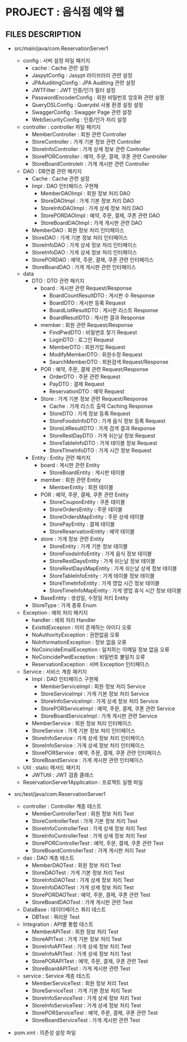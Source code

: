 # PROJECT : 음식점 예약 웹

## FILES DESCRIPTION
- src/main/java/com.ReservationServer1
  - config : 서버 설정 파일 패키지
    - cache : Cache 관련 설정
    - JaspytConfig : Jasypt 라이브러리 관련 설정
    - JPAAuditingConfig : JPA Auditing 관련 설정
    - JWTFilter : JWT 인증/인가 필터 설정
    - PasswordEncoderConfig : 회원 비밀번호 암호화 관련 설정
    - QueryDSLConfig : Querydsl 사용 환경 설정 설정
    - SwaggerConfig : Swagger Page 관련 설정
    - WebSecurityConfig : 인증/인가 처리 설정
  - controller : controller 파일 패키지
    - MemberController : 회원 관련 Controller
    - StoreController : 가게 기본 정보 관련 Controller
    - StoreInfoController : 가게 상세 정보 관련 Controller
    - StorePORController : 예약, 주문, 결제, 쿠폰 관련 Controller
    - StoreBoardControlelr : 가게 게시판 관련 Controller
  - DAO : DB연결 관련 패키지
    - Cache : Cache 관련 설정
    - Impl : DAO 인터페이스 구현체
      - MemberDAOImpl : 회원 정보 처리 DAO
      - StoreDAOImpl : 가게 기본 정보 처리 DAO
      - StoreInfoDAOImpl : 가게 상세 정보 처리 DAO
      - StorePORDAOImpl : 예약, 주문, 결제, 쿠폰 관련 DAO
      - StoreBoardDAOImpl : 가게 게시판 관련 DAO
    - MemberDAO : 회원 정보 처리 인터페이스
    - StoreDAO : 가게 기본 정보 처리 인터페이스
    - StoreInfoDAO : 가게 상세 정보 처리 인터페이스
    - StoreInfoDAO : 가게 상세 정보 처리 인터페이스
    - StorePORDAO : 예약, 주문, 결제, 쿠폰 관련 인터페이스
    - StoreBoardDAO : 가게 게시판 관련 인터페이스
  - data
    - DTO : DTO 관련 패키지
      - board : 게시판 관련 Request/Response
        - BoardCountResultDTO : 게시판 수 Response
        - BoardDTO : 게시판 등록 Request
        - BoardListResultDTO : 게시판 리스트 Response
        - BoardResutlDTO : 게시판 결과 Response
      - member : 회원 관련 Request/Response
        - FindPwdDTO : 비밀번호 찾기 Request
        - LoginDTO : 로그인 Request
        - MemberDTO : 회원가입 Request
        - ModifyMemberDTO : 회원수정 Request
        - SearchMemberDTO : 회원검색 Request/Response
      - POR : 예약, 주문, 결제 관련 Request/Response
        - OrderDTO : 주문 관련 Request
        - PayDTO : 결제 Request
        - ReservationDTO : 예약 Request
      - Store : 가게 기본 정보 관련 Request/Response
        - Cache : 가게 리스트 출력 Caching Response
        - StoreDTO : 가게 정보 등록 Request
        - StoreFoodsInfoDTO : 가게 음식 정보 등록 Request
        - StoreLitResultDTO : 가게 검색 결과 Response
        - StoreRestDayDTO : 가게 쉬는날 정보 Request
        - StoreTableInfoDTO : 가게 테이블 정보 Request
        - StoreTImeInfoDTO : 가게 시간 정보 Request
    - Entity : Entity 관련 패키지
      - board : 게시판 관련 Entity
        - StoreBoardEntity : 게시판 테이블
      - member : 회원 관련 Entity
        - MemberEntity : 회원 테이블
      - POR : 예약, 주문, 결제, 쿠폰 관련 Entity
        - StoreCouponEntity : 쿠폰 테이블
        - StoreOrdersEntity : 주문 테이블
        - StoreOrdersMapEntity : 주문 상세 테이블
        - StorePayEntity : 결제 테이블
        - StoreReservationEntity : 예약 테이블
      - store : 가게 정보 관련 Entity
        - StoreEntity : 가게 기본 정보 테이블
        - StoreFoodsInfoEntity : 가게 음식 정보 테이블
        - StoreRestDaysEntity : 가게 쉬는날 정보 테이블
        - StoreRestDaysMapEntity : 가게 쉬는날 상세 정보 테이블
        - StoreTableInfoEntity : 가게 테이블 정보 테이블
        - StoreTimeInfoEntity : 가게 영업 시간 정보 테이블
        - StoreTimeInfoMapEntity : 가게 영업 휴식 시간 정보 테이블
      - BaseEntity : 생성일, 수정일 처리 Entity
    - StoreType : 가게 종류 Enum
  - Exception : 예외 처리 패키지
    - handler : 에외 처리 Handler
    - ExistIdExcepion : 이미 존재하는 아이디 오류
    - NoAuthorityException : 권한없음 오류
    - NoInformationException : 정보 없음 오류
    - NoCoincideEmailException : 일치하는 이메일 정보 없음 오류
    - NoCoincidePwdException : 비밀번호 불일치 오류
    - ReservationException : 서버 Exception 인터페이스
  - Service : 서비스 계층 패키지
    - Impl : DAO 인터페이스 구현체
      - MemberServiceImpl : 회원 정보 처리 Service
      - StoreServiceImpl : 가게 기본 정보 처리 Service
      - StoreInfoServiceImpl : 가게 상세 정보 처리 Service
      - StorePORServiceImpl : 예약, 주문, 결제, 쿠폰 관련 Service
      - StoreBoardServiceImpl : 가게 게시판 관련 Service
    - MemberService : 회원 정보 처리 인터페이스
    - StoreService : 가게 기본 정보 처리 인터페이스
    - StoreInfoService : 가게 상세 정보 처리 인터페이스
    - StoreInfoService : 가게 상세 정보 처리 인터페이스
    - StorePORService : 예약, 주문, 결제, 쿠폰 관련 인터페이스
    - StoreBoardService : 가게 게시판 관련 인터페이스
  - Util : static 메서드 패키지
    - JWTUtil : JWT 검증 클래스
  - ReservationServer1Application : 프로젝트 실행 파일

- src/test/java/com.ReservationServer1
  - controller : Controller 계층 테스트
    - MemberControllerTest : 회원 정보 처리 Test
    - StoreControllerTest : 가게 기본 정보 처리 Test
    - StoreInfoControllerTest : 가게 상세 정보 처리 Test
    - StoreInfoControllerTest : 가게 상세 정보 처리 Test
    - StorePORControllerTest : 예약, 주문, 결제, 쿠폰 관련 Test
    - StoreBoardControllerTest : 가게 게시판 처리 Test
  - dao : DAO 계층 테스트
    - MemberDAOTest : 회원 정보 처리 Test
    - StoreDAOTest : 가게 기본 정보 처리 Test
    - StoreInfoDAOTest : 가게 상세 정보 처리 Test
    - StoreInfoDAOTest : 가게 상세 정보 처리 Test
    - StorePORDAOTest : 예약, 주문, 결제, 쿠폰 관련 Test
    - StoreBoardDAOTest : 가게 게시판 관련 Test
  - DataBase : 데이터베이스 쿼리 테스트
    - DBTest : 쿼리문 Test
  - Integration : API별 통합 테스트
    - MemberAPITest : 회원 정보 처리 Test
    - StoreAPITest : 가게 기본 정보 처리 Test
    - StoreInfoAPITest : 가게 상세 정보 처리 Test
    - StoreInfoAPITest : 가게 상세 정보 처리 Test
    - StorePORAPITest : 예약, 주문, 결제, 쿠폰 관련 Test
    - StoreBoardAPITest : 가게 게시판 관련 Test
  - service : Service 계층 테스트
    - MemberServiceTest : 회원 정보 처리 Test
    - StoreServiceTest : 가게 기본 정보 처리 Test
    - StoreInfoServiceTest : 가게 상세 정보 처리 Test
    - StoreInfoServiceTest : 가게 상세 정보 처리 Test
    - StorePORServiceTest : 예약, 주문, 결제, 쿠폰 관련 Test
    - StoreBoardServiceTest : 가게 게시판 관련 Test
- pom.xml : 의존성 설정 파일


